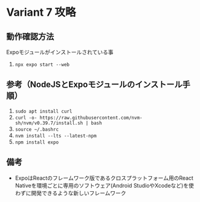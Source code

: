# Variant 7 攻略

## 動作確認方法

Expoモジュールがインストールされている事

1. `npx expo start --web`

## 参考（NodeJSとExpoモジュールのインストール手順）

1. `sudo apt install curl`
1. `curl -o- https://raw.githubusercontent.com/nvm-sh/nvm/v0.39.7/install.sh | bash`
1. `source ~/.bashrc`
1. `nvm install --lts --latest-npm`
1. `npm install expo`

## 備考

- ExpoはReactのフレームワーク版であるクロスプラットフォーム用のReact Nativeを環境ごとに専用のソフトウェア(Android StudioやXcodeなど)を使わずに開発できるような新しいフレームワーク